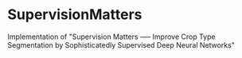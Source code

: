 # SupervisionMatters
Implementation of "Supervision Matters —– Improve Crop Type Segmentation by Sophisticatedly Supervised Deep Neural Networks"
